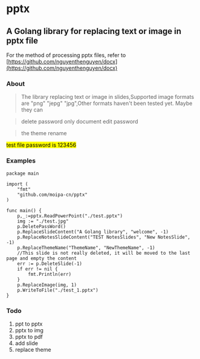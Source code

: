 # pptx

## A Golang library for replacing text or image in pptx file

For the method of processing pptx files, refer to [https://github.com/nguyenthenguyen/docx](https://github.com/nguyenthenguyen/docx)

### About
> The library replacing text or image in slides,Supported image formats are "png" "jepg" "jpg",Other formats haven't been tested yet. Maybe they can

> delete password only document edit password

> the theme rename

<mark>test file password is 123456


### Examples

```
package main

import (
	"fmt"
	"github.com/moipa-cn/pptx"
)

func main() {
	p,_:=pptx.ReadPowerPoint("./test.pptx")
	img := "./test.jpg"
	p.DeletePassWord()
	p.ReplaceSlideContent("A Golang library", "welcome", -1)
	p.ReplaceNotesSlideContent("TEST NotesSlides", "New NotesSlide", -1)
	p.ReplaceThemeName("ThemeName", "NewThemeName", -1)
	//This slide is not really deleted, it will be moved to the last page and empty the content
	err := p.DeleteSlide(-1)
	if err != nil {
		fmt.Println(err)
	}
	p.ReplaceImage(img, 1)
	p.WriteToFile("./test_1.pptx")
}
```


### Todo
1. ppt to pptx
2. pptx to img
3. pptx to pdf
4. add slide
5. replace theme

